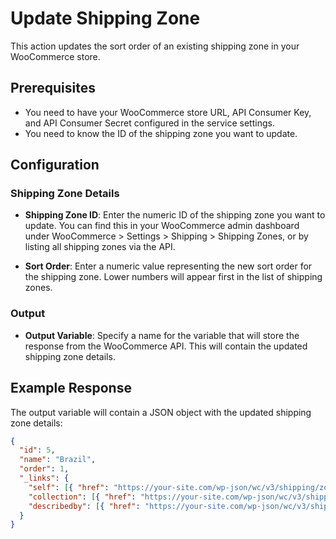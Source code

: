 # Update Shipping Zone

This action updates the sort order of an existing shipping zone in your WooCommerce store.

## Prerequisites

- You need to have your WooCommerce store URL, API Consumer Key, and API Consumer Secret configured in the service settings.
- You need to know the ID of the shipping zone you want to update.

## Configuration

### Shipping Zone Details

- **Shipping Zone ID**: Enter the numeric ID of the shipping zone you want to update. You can find this in your WooCommerce admin dashboard under WooCommerce > Settings > Shipping > Shipping Zones, or by listing all shipping zones via the API.

- **Sort Order**: Enter a numeric value representing the new sort order for the shipping zone. Lower numbers will appear first in the list of shipping zones.

### Output

- **Output Variable**: Specify a name for the variable that will store the response from the WooCommerce API. This will contain the updated shipping zone details.

## Example Response

The output variable will contain a JSON object with the updated shipping zone details:

```json
{
  "id": 5,
  "name": "Brazil",
  "order": 1,
  "_links": {
    "self": [{ "href": "https://your-site.com/wp-json/wc/v3/shipping/zones/5" }],
    "collection": [{ "href": "https://your-site.com/wp-json/wc/v3/shipping/zones" }],
    "describedby": [{ "href": "https://your-site.com/wp-json/wc/v3/shipping/zones/5/locations" }]
  }
}
```